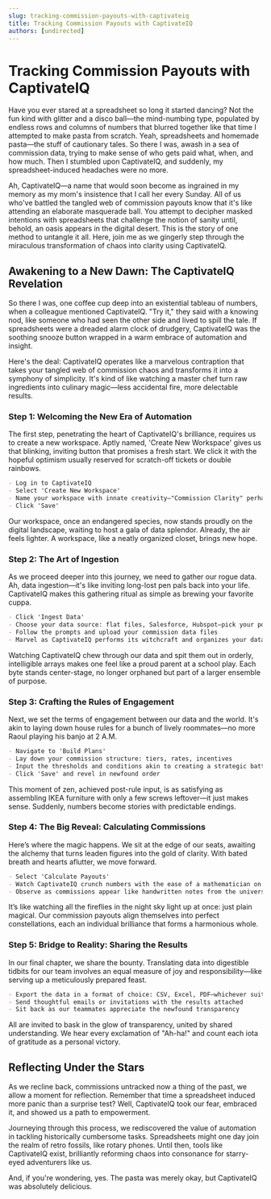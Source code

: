 ```yaml
---
slug: tracking-commission-payouts-with-captivateiq
title: Tracking Commission Payouts with CaptivateIQ
authors: [undirected]
---
```



# Tracking Commission Payouts with CaptivateIQ

Have you ever stared at a spreadsheet so long it started dancing? Not the fun kind with glitter and a disco ball—the mind-numbing type, populated by endless rows and columns of numbers that blurred together like that time I attempted to make pasta from scratch. Yeah, spreadsheets and homemade pasta—the stuff of cautionary tales. So there I was, awash in a sea of commission data, trying to make sense of who gets paid what, when, and how much. Then I stumbled upon CaptivateIQ, and suddenly, my spreadsheet-induced headaches were no more. 

Ah, CaptivateIQ—a name that would soon become as ingrained in my memory as my mom's insistence that I call her every Sunday. All of us who've battled the tangled web of commission payouts know that it's like attending an elaborate masquerade ball. You attempt to decipher masked intentions with spreadsheets that challenge the notion of sanity until, behold, an oasis appears in the digital desert. This is the story of one method to untangle it all. Here, join me as we gingerly step through the miraculous transformation of chaos into clarity using CaptivateIQ.

## Awakening to a New Dawn: The CaptivateIQ Revelation

So there I was, one coffee cup deep into an existential tableau of numbers, when a colleague mentioned CaptivateIQ. "Try it," they said with a knowing nod, like someone who had seen the other side and lived to spill the tale. If spreadsheets were a dreaded alarm clock of drudgery, CaptivateIQ was the soothing snooze button wrapped in a warm embrace of automation and insight.

Here's the deal: CaptivateIQ operates like a marvelous contraption that takes your tangled web of commission chaos and transforms it into a symphony of simplicity. It's kind of like watching a master chef turn raw ingredients into culinary magic—less accidental fire, more delectable results.

### Step 1: Welcoming the New Era of Automation

The first step, penetrating the heart of CaptivateIQ's brilliance, requires us to create a new workspace. Aptly named, 'Create New Workspace' gives us that blinking, inviting button that promises a fresh start. We click it with the hopeful optimism usually reserved for scratch-off tickets or double rainbows.

```markdown
- Log in to CaptivateIQ
- Select 'Create New Workspace'
- Name your workspace with innate creativity—"Commission Clarity" perhaps?
- Click 'Save'
```

Our workspace, once an endangered species, now stands proudly on the digital landscape, waiting to host a gala of data splendor. Already, the air feels lighter. A workspace, like a neatly organized closet, brings new hope.

### Step 2: The Art of Ingestion

As we proceed deeper into this journey, we need to gather our rogue data. Ah, data ingestion—it's like inviting long-lost pen pals back into your life. CaptivateIQ makes this gathering ritual as simple as brewing your favorite cuppa.

```markdown
- Click 'Ingest Data'
- Choose your data source: flat files, Salesforce, Hubspot—pick your poison
- Follow the prompts and upload your commission data files
- Marvel as CaptivateIQ performs its witchcraft and organizes your data
```

Watching CaptivateIQ chew through our data and spit them out in orderly, intelligible arrays makes one feel like a proud parent at a school play. Each byte stands center-stage, no longer orphaned but part of a larger ensemble of purpose.

### Step 3: Crafting the Rules of Engagement

Next, we set the terms of engagement between our data and the world. It's akin to laying down house rules for a bunch of lively roommates—no more Raoul playing his banjo at 2 A.M.

```markdown
- Navigate to 'Build Plans'
- Lay down your commission structure: tiers, rates, incentives
- Input the thresholds and conditions akin to creating a strategic battle plan
- Click 'Save' and revel in newfound order
```

This moment of zen, achieved post-rule input, is as satisfying as assembling IKEA furniture with only a few screws leftover—it just makes sense. Suddenly, numbers become stories with predictable endings.

### Step 4: The Big Reveal: Calculating Commissions

Here’s where the magic happens. We sit at the edge of our seats, awaiting the alchemy that turns leaden figures into the gold of clarity. With bated breath and hearts aflutter, we move forward.

```markdown
- Select 'Calculate Payouts'
- Watch CaptivateIQ crunch numbers with the ease of a mathematician on vacation
- Observe as commissions appear like handwritten notes from the universe—specific, comprehensible, divine
```

It’s like watching all the fireflies in the night sky light up at once: just plain magical. Our commission payouts align themselves into perfect constellations, each an individual brilliance that forms a harmonious whole.

### Step 5: Bridge to Reality: Sharing the Results

In our final chapter, we share the bounty. Translating data into digestible tidbits for our team involves an equal measure of joy and responsibility—like serving up a meticulously prepared feast.

```markdown
- Export the data in a format of choice: CSV, Excel, PDF—whichever suits our whims
- Send thoughtful emails or invitations with the results attached
- Sit back as our teammates appreciate the newfound transparency
```

All are invited to bask in the glow of transparency, united by shared understanding. We hear every exclamation of "Ah-ha!" and count each iota of gratitude as a personal victory.

## Reflecting Under the Stars

As we recline back, commissions untracked now a thing of the past, we allow a moment for reflection. Remember that time a spreadsheet induced more panic than a surprise test? Well, CaptivateIQ took our fear, embraced it, and showed us a path to empowerment.

Journeying through this process, we rediscovered the value of automation in tackling historically cumbersome tasks. Spreadsheets might one day join the realm of retro fossils, like rotary phones. Until then, tools like CaptivateIQ exist, brilliantly reforming chaos into consonance for starry-eyed adventurers like us.

And, if you're wondering, yes. The pasta was merely okay, but CaptivateIQ was absolutely delicious.
